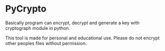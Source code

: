 # PyCrypto
Basically program can encrypt, decrypt and generate a key with cryptograph module in python.

This tool is made for personal and educational use. Please do not encrypt other peoples files without permission.
